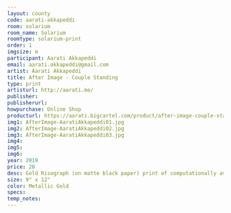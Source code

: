 ```yaml
---
layout: county 
code: aarati-akkapeddi
room: solarium
room_name: Solarium
roomtype: solarium-print
order: 1
imgsize: m
participant: Aarati Akkapeddi
email: aarati.akkapeddi@gmail.com
artist: Aarati Akkapeddi
title: After Image - Couple Standing
type: print
artisturl: http://aarati.me/
publisher: 
publisherurl: 
howpurchase: Online Shop
producturl: https://aarati.bigcartel.com/product/after-image-couple-standing
img1: AfterImage-AaratiAkkapeddi01.jpg
img2: AfterImage-AaratiAkkapeddi02.jpg
img3: AfterImage-AaratiAkkapeddi03.jpg
img4: 
img5: 
img6: 
year: 2019
price: 20
desc: Gold Risograph (on matte black paper) print of computationally averaged similar photos from the Studies in Tamil Studio Archives and Society, an archive of Tamilian studio photography taken between the 1880's and 1980's. link to the archive -  <a href="https://stars.hypotheses.org/" target="_blank">https://stars.hypotheses.org/</a>
size: 9" x 12"
color: Metallic Gold
specs: 
temp_notes: 
---
```

